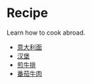 # Recipe
Learn how to cook abroad.

- [意大利面](dishes/breakfast/spaghetti.md)
- [汉堡](dishes/fast_food/hamburger.md)
- [煎牛排](dishes/beef/steak_fry.md)
- [番茄牛肉](dishes/beef/tomato_beef.md)
